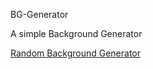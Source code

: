 BG-Generator

A simple Background Generator

[Random Background Generator](https://mrdrekc.github.io/BG-Generator/)
